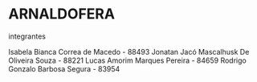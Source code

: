 # ARNALDOFERA


integrantes 

Isabela Bianca Correa de Macedo - 88493
Jonatan Jacó Mascalhusk De Oliveira Souza - 88221
Lucas Amorim Marques Pereira - 84659
Rodrigo Gonzalo Barbosa Segura - 83954
